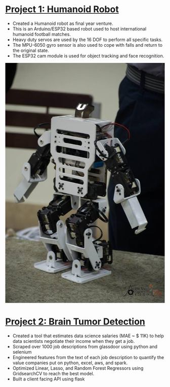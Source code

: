 
# [Project 1: Humanoid Robot](https://youtube.com/shorts/sz7JJU25oyM)
* Created a Humanoid robot as final year venture.
* This is an Arduino/ESP32 based robot used to host international humanoid football matches.
* Heavy duty servos are used by the 16 DOF to perform all specific tasks.
* The MPU-6050 gyro sensor is also used to cope with falls and return to the original state.
* The ESP32 cam module is used for object tracking and face recognition.


![](images/humanoid.jpeg)

# [Project 2: Brain Tumor Detection](https://github.com/layeqaliali/Brain_tumor_detection)
* Created a tool that estimates data science salaries (MAE ~ $ 11K) to help data scientists negotiate their income when they get a job.
* Scraped over 1000 job descriptions from glassdoor using python and selenium
* Engineered features from the text of each job description to quantify the value companies put on python, excel, aws, and spark. 
* Optimized Linear, Lasso, and Random Forest Regressors using GridsearchCV to reach the best model. 
* Built a client facing API using flask 
